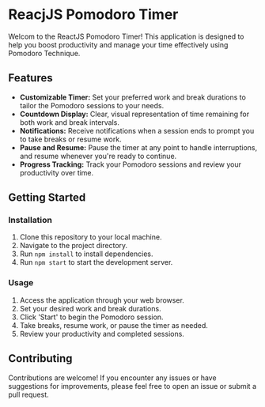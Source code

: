 # ReacjJS Pomodoro Timer

 Welcom to the ReactJS Pomodoro Timer! This application is designed to help you boost productivity and manage your time effectively using Pomodoro Technique.

## Features

  - **Customizable Timer:** Set your preferred work and break durations to tailor the Pomodoro sessions to your needs.
  - **Countdown Display:** Clear, visual representation of time remaining for both work and break intervals.
  - **Notifications:** Receive notifications when a session ends to prompt you to take breaks or resume work.
  - **Pause and Resume:** Pause the timer at any point to handle interruptions, and resume whenever you're ready to continue.
  - **Progress Tracking:** Track your Pomodoro sessions and review your productivity over time.

## Getting Started

 ### Installation
  1. Clone this repository to your local machine.
  2. Navigate to the project directory.
  3. Run `npm install` to install dependencies.
  4. Run `npm start` to start the development server.
 

### Usage
 1. Access the application through your web browser.
 2. Set your desired work and break durations.
 3. Click 'Start' to begin the Pomodoro session.
 4. Take breaks, resume work, or pause the timer as needed.
 5. Review your productivity and completed sessions.

## Contributing
  Contributions are welcome! If you encounter any issues or have suggestions for improvements, please feel free to open an issue or submit a pull request.
